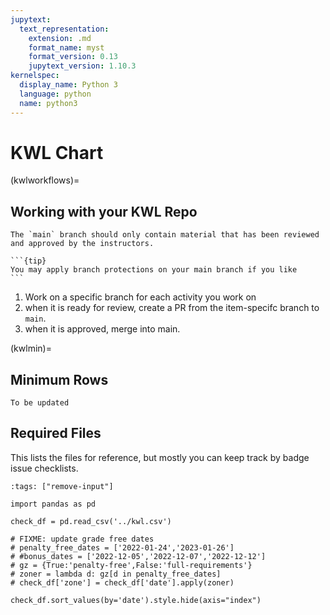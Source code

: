 ```yaml
---
jupytext:
  text_representation:
    extension: .md
    format_name: myst
    format_version: 0.13
    jupytext_version: 1.10.3
kernelspec:
  display_name: Python 3
  language: python
  name: python3
---
```


# KWL Chart

(kwlworkflows)=
## Working with your KWL Repo

```{important}
The `main` branch should only contain material that has been reviewed and approved by the instructors.
```

````{margin}
```{tip}
You may apply branch protections on your main branch if you like
```
````


1. Work on a specific branch for each activity you work on
1. when it is ready for review, create a PR from the item-specifc branch to `main`.
1. when it is approved, merge into main.



(kwlmin)=
## Minimum Rows

```{warning}
To be updated
```
<!-- 

```
# KWL Chart


 replace the  _ in the table or add new rows as needed 

| Topic | Know | Want to Know | Learned |
| ------| ------- | ------ | ------- |
| Git | _ | _ | _ |
| GitHub | _ | _ | _ |
| Terminal | _ | _ | _ |
| IDE | _ | _ | _ |
| text editors | _ | _ | _ |
|file system | _ | _ |_ |
|bash | _ | _ | _ |
|abstraction | _ | _ | _ |
|programming languages | _ | _ | _ |
|git workflows | _ | _ | _ |
| git branches | _ | _ | _ |
| bash redirects | _ | _ | _ |
|number systems | _ | _ | _ |
| merge conflicts | _ | _ | _ |
| documentation | _ | _ | _ |
| templating | _ | _ | _ |
|bash scripting | _ | _ | _ |
| developer tools | _ | _ | _ |
| networking | _ | _ | _ |
|ssh | _ | _ | _ |
| ssh keys | _ | _ | _ |
|compiling | _ | _ | _ |
| linking   | _ | _ | _ |
| building | _ | _ | _ |
| machine representation  | _ | _ | _ |
| integers   | _ | _ | _ |
| floating point  | _ | _ | _ |
|logic gates | _ | _ | _ |
| ALU | _ | _ | _ |
| binary operations | _ | _ | _ |
| memory | _ | _ | _ |
| cache | _ | _ | _ |
| register | _ | _ | _ |
| clock | _ | _ | _ |
| Concurrency | _ | _ | _ |
```

-->


## Required Files

This lists the files for reference, but mostly you can keep track by badge issue checklists. 


```{code-cell} ipython3
:tags: ["remove-input"]

import pandas as pd

check_df = pd.read_csv('../kwl.csv')

# FIXME: update grade free dates
# penalty_free_dates = ['2022-01-24','2023-01-26']
# #bonus_dates = ['2022-12-05','2022-12-07','2022-12-12']
# gz = {True:'penalty-free',False:'full-requirements'}
# zoner = lambda d: gz[d in penalty_free_dates]
# check_df['zone'] = check_df['date'].apply(zoner)

check_df.sort_values(by='date').style.hide(axis="index")
``` 

<!-- 
-->

<!-- 
bonus = {True:'bonus',False:'single'}
zoner = lambda d: gz[d in grade_free_dates]
check_df['zone'] = check_df['date'].apply(zoner) -->
